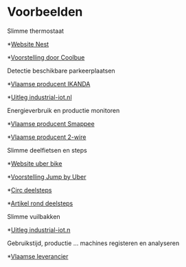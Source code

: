 # Voorbeelden


Slimme thermostaat 

*[Website Nest](https://store.google.com/be/product/nest_learning_thermostat_3rd_gen)

*[Voorstelling door Coolbue](https://www.youtube.com/watch?v=jfHO05LzPn8)


Detectie beschikbare parkeerplaatsen

*[Vlaamse producent IKANDA](https://ikanda.be/nl/oplossingen/parkingbeheer)

*[Uitleg industrial-iot.nl](https://industrial-iot.nl/slimme-parkeerplaatsen-in-de-slimme-stad/)


Energieverbruik en productie monitoren

*[Vlaamse producent Smappee](https://www.smappee.com/be_en/homepage)

*[Vlaamse producent 2-wire](https://www.2-wire.net/)


Slimme deelfietsen en steps

*[Website uber bike](https://www.uber.com/be/nl/ride/uber-bike/)

*[Voorstelling Jump by Uber](https://www.youtube.com/watch?v=lYBvx-kgr3A)

*[Circ deelsteps](https://goflash.com/)

*[Artikel rond deelsteps](https://gocar.be/nl/autonieuws/mobiliteit/elektrische-deelsteps-alles-wat-je-erover-moet-weten)


Slimme vuilbakken

*[Uitleg industrial-iot.n](https://industrial-iot.nl/prullenbakken-verbonden-met-internet/)


Gebruikstijd, productie … machines registeren en analyseren

*[Vlaamse leverancier](https://www.savaco.com/nl/events/detail/iot-in-de-praktijk-webinarreeks)

